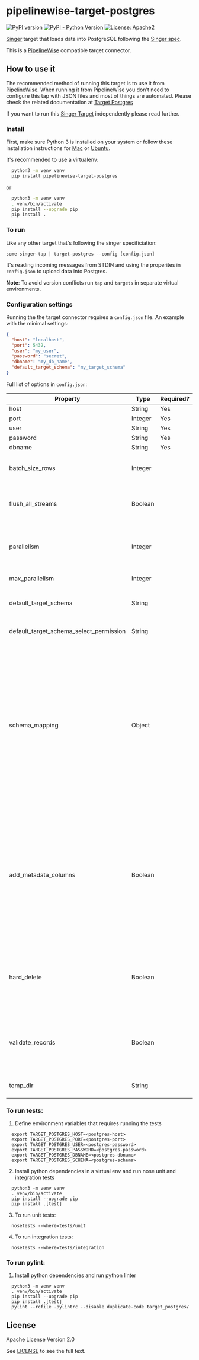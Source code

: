 # pipelinewise-target-postgres

[![PyPI version](https://badge.fury.io/py/pipelinewise-target-postgres.svg)](https://badge.fury.io/py/pipelinewise-target-postgres)
[![PyPI - Python Version](https://img.shields.io/pypi/pyversions/pipelinewise-target-postgres.svg)](https://pypi.org/project/pipelinewise-target-postgres/)
[![License: Apache2](https://img.shields.io/badge/License-Apache2-yellow.svg)](https://opensource.org/licenses/Apache-2.0)

[Singer](https://www.singer.io/) target that loads data into PostgreSQL following the [Singer spec](https://github.com/singer-io/getting-started/blob/master/docs/SPEC.md).

This is a [PipelineWise](https://transferwise.github.io/pipelinewise) compatible target connector.

## How to use it

The recommended method of running this target is to use it from [PipelineWise](https://transferwise.github.io/pipelinewise). When running it from PipelineWise you don't need to configure this tap with JSON files and most of things are automated. Please check the related documentation at [Target Postgres](https://transferwise.github.io/pipelinewise/connectors/targets/postgres.html)

If you want to run this [Singer Target](https://singer.io) independently please read further.

### Install

First, make sure Python 3 is installed on your system or follow these
installation instructions for [Mac](http://docs.python-guide.org/en/latest/starting/install3/osx/) or
[Ubuntu](https://www.digitalocean.com/community/tutorials/how-to-install-python-3-and-set-up-a-local-programming-environment-on-ubuntu-16-04).

It's recommended to use a virtualenv:

```bash
  python3 -m venv venv
  pip install pipelinewise-target-postgres
```

or

```bash
  python3 -m venv venv
  . venv/bin/activate
  pip install --upgrade pip
  pip install .
```

### To run

Like any other target that's following the singer specificiation:

`some-singer-tap | target-postgres --config [config.json]`

It's reading incoming messages from STDIN and using the properites in `config.json` to upload data into Postgres.

**Note**: To avoid version conflicts run `tap` and `targets` in separate virtual environments.

### Configuration settings

Running the the target connector requires a `config.json` file. An example with the minimal settings:

   ```json
   {
     "host": "localhost",
     "port": 5432,
     "user": "my_user",
     "password": "secret",
     "dbname": "my_db_name",
     "default_target_schema": "my_target_schema"
   }
   ```

Full list of options in `config.json`:

| Property                            | Type    | Required?  | Description                                                   |
|-------------------------------------|---------|------------|---------------------------------------------------------------|
| host                                | String  | Yes        | PostgreSQL host                                               |
| port                                | Integer | Yes        | PostgreSQL port                                               |
| user                                | String  | Yes        | PostgreSQL user                                               |
| password                            | String  | Yes        | PostgreSQL password                                           |
| dbname                              | String  | Yes        | PostgreSQL database name                                      |
| batch_size_rows                     | Integer |            | (Default: 100000) Maximum number of rows in each batch. At the end of each batch, the rows in the batch are loaded into Postgres. |
| flush_all_streams                   | Boolean |            | (Default: False) Flush and load every stream into Postgres when one batch is full. Warning: This may trigger the COPY command to use files with low number of records. |
| parallelism                         | Integer |            | (Default: 0) The number of threads used to flush tables. 0 will create a thread for each stream, up to parallelism_max. -1 will create a thread for each CPU core. Any other positive number will create that number of threads, up to parallelism_max. |
| max_parallelism                     | Integer |            | (Default: 16) Max number of parallel threads to use when flushing tables. |
| default_target_schema               | String  |            | Name of the schema where the tables will be created. If `schema_mapping` is not defined then every stream sent by the tap is loaded into this schema.    |
| default_target_schema_select_permission | String  |            | Grant USAGE privilege on newly created schemas and grant SELECT privilege on newly created 
| schema_mapping                      | Object  |            | Useful if you want to load multiple streams from one tap to multiple Postgres schemas.<br><br>If the tap sends the `stream_id` in `<schema_name>-<table_name>` format then this option overwrites the `default_target_schema` value. Note, that using `schema_mapping` you can overwrite the `default_target_schema_select_permission` value to grant SELECT permissions to different groups per schemas or optionally you can create indices automatically for the replicated tables.<br><br> **Note**: This is an experimental feature and recommended to use via PipelineWise YAML files that will generate the object mapping in the right JSON format. For further info check a [PipelineWise YAML Example](https://transferwise.github.io/pipelinewise/connectors/taps/mysql.html#configuring-what-to-replicate). |
| add_metadata_columns                | Boolean |            | (Default: False) Metadata columns add extra row level information about data ingestions, (i.e. when was the row read in source, when was inserted or deleted in postgres etc.) Metadata columns are creating automatically by adding extra columns to the tables with a column prefix `_SDC_`. The column names are following the stitch naming conventions documented at https://www.stitchdata.com/docs/data-structure/integration-schemas#sdc-columns. Enabling metadata columns will flag the deleted rows by setting the `_SDC_DELETED_AT` metadata column. Without the `add_metadata_columns` option the deleted rows from singer taps will not be recognisable in Postgres. |
| hard_delete                         | Boolean |            | (Default: False) When `hard_delete` option is true then DELETE SQL commands will be performed in Postgres to delete rows in tables. It's achieved by continuously checking the  `_SDC_DELETED_AT` metadata column sent by the singer tap. Due to deleting rows requires metadata columns, `hard_delete` option automatically enables the `add_metadata_columns` option as well. |
| validate_records                    | Boolean |            | (Default: False) Validate every single record message to the corresponding JSON schema. This option is disabled by default and invalid RECORD messages will fail only at load time by Postgres. Enabling this option will detect invalid records earlier but could cause performance degradation. |
| temp_dir                            | String  |            | (Default: platform-dependent) Directory of temporary CSV files with RECORD messages. |

### To run tests:

1. Define environment variables that requires running the tests
```
  export TARGET_POSTGRES_HOST=<postgres-host>
  export TARGET_POSTGRES_PORT=<postgres-port>
  export TARGET_POSTGRES_USER=<postgres-password>
  export TARGET_POSTGRES_PASSWORD=<postgres-password>
  export TARGET_POSTGRES_DBNAME=<postgres-dbname>
  export TARGET_POSTGRES_SCHEMA=<postgres-schema>
```

2. Install python dependencies in a virtual env and run nose unit and integration tests
```
  python3 -m venv venv
  . venv/bin/activate
  pip install --upgrade pip
  pip install .[test]
```

3. To run unit tests:
```
  nosetests --where=tests/unit
```

4. To run integration tests:
```
  nosetests --where=tests/integration
```

### To run pylint:

1. Install python dependencies and run python linter
```
  python3 -m venv venv
  . venv/bin/activate
  pip install --upgrade pip
  pip install .[test]
  pylint --rcfile .pylintrc --disable duplicate-code target_postgres/
```

## License

Apache License Version 2.0

See [LICENSE](LICENSE) to see the full text.
